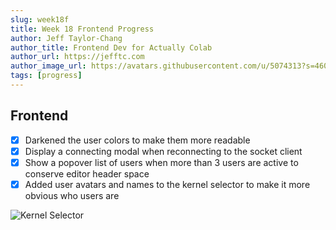 ```yaml
---
slug: week18f
title: Week 18 Frontend Progress
author: Jeff Taylor-Chang
author_title: Frontend Dev for Actually Colab
author_url: https://jefftc.com
author_image_url: https://avatars.githubusercontent.com/u/5074313?s=460&u=9dc3384482173ab6e158978936d42b440155007e&v=4
tags: [progress]
---
```


## Frontend

- [x] Darkened the user colors to make them more readable
- [x] Display a connecting modal when reconnecting to the socket client
- [x] Show a popover list of users when more than 3 users are active to conserve editor header space
- [x] Added user avatars and names to the kernel selector to make it more obvious who users are

![Kernel Selector](https://user-images.githubusercontent.com/5074313/119412897-9e420d80-bcba-11eb-94e6-989338c90107.png)
